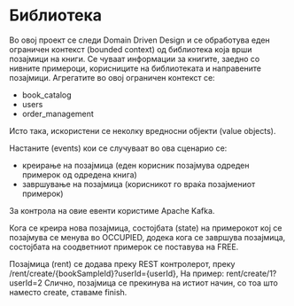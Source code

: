 # Библиотека

Во овој проект се следи Domain Driven Design и се обработува еден ограничен контекст (bounded context) од библиотека која врши позајмици на книги. Се чуваат информации за книгите, заедно со нивните примероци, корисниците на библиотеката и направените позајмици.
Агрегатите во овој ограничен контекст се:
  - book_catalog
  - users
  - order_management

Исто така, искористени се неколку вредносни објекти (value objects).

Настаните (events) кои се случуваат во ова сценарио се:
  - креирање на позајмица (еден корисник позајмува одреден примерок од одредена книга)
  - завршување на позајмица (корисникот го враќа позајмениот примерок)
  
За контрола на овие евенти користиме Apache Kafka.

Кога се креира нова позајмица, состојбата (state) на примерокот кој се позајмува се менува во OCCUPIED, додека кога се завршува позајмица, состојбата на соодветниот примерок се поставува на FREE.

Позајмица (rent) се додава преку REST контролерот, преку /rent/create/{bookSampleId}?userId={userId}, На пример: rent/create/1?userId=2
Слично, позајмица се прекинува на истиот начин, со тоа што наместо create, ставаме finish.
